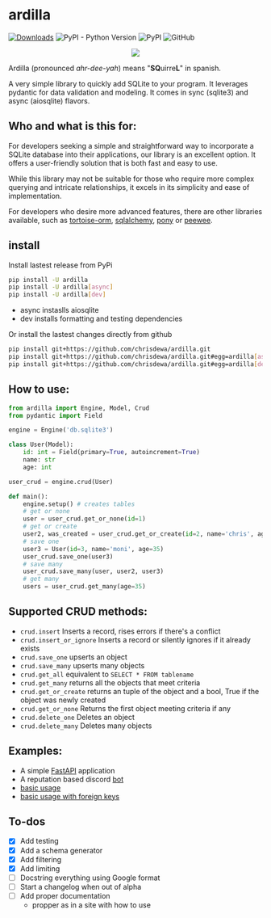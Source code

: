 # ardilla

[![Downloads](https://static.pepy.tech/badge/ardilla/month)](https://pepy.tech/project/ardilla) ![PyPI - Python Version](https://img.shields.io/pypi/pyversions/ardilla) ![PyPI](https://img.shields.io/pypi/v/ardilla) ![GitHub](https://img.shields.io/github/license/chrisdewa/ardilla) 

<div style="text-align:center">
  <img 
    src="https://images-ext-2.discordapp.net/external/sxevZWKA4UIZWNyt352zkHLGWrUMw_PV_jGWLXGPh_I/https/repository-images.githubusercontent.com/638528340/a0238c4e-addf-4130-a0fe-9a458be6cdc9?width=200&height=150"
  >  
</div>

Ardilla (pronounced *ahr-dee-yah*) means "**SQ**uirre**L**" in spanish.

A very simple library to quickly add SQLite to your program.
It leverages pydantic for data validation and modeling.
It comes in sync (sqlite3) and async (aiosqlite) flavors.

## Who and what is this for:

For developers seeking a simple and straightforward way to incorporate a SQLite database into their applications, our library is an excellent option. It offers a user-friendly solution that is both fast and easy to use.

While this library may not be suitable for those who require more complex querying and intricate relationships, it excels in its simplicity and ease of implementation.

For developers who desire more advanced features, there are other libraries available, such as [tortoise-orm](https://github.com/tortoise/tortoise-orm), [sqlalchemy](https://github.com/sqlalchemy/sqlalchemy), [pony](https://github.com/ponyorm/pony) or [peewee](https://github.com/coleifer/peewee).


## install
Install lastest release from PyPi
```bash
pip install -U ardilla
pip install -U ardilla[async]
pip install -U ardilla[dev]
```
- async instaslls aiosqlite
- dev installs formatting and testing dependencies

Or install the lastest changes directly from github
```bash
pip install git+https://github.com/chrisdewa/ardilla.git
pip install git+https://github.com/chrisdewa/ardilla.git#egg=ardilla[async]
pip install git+https://github.com/chrisdewa/ardilla.git#egg=ardilla[dev]
```


## How to use:
```py
from ardilla import Engine, Model, Crud
from pydantic import Field

engine = Engine('db.sqlite3')

class User(Model):
    id: int = Field(primary=True, autoincrement=True) 
    name: str
    age: int

user_crud = engine.crud(User)

def main():
    engine.setup() # creates tables 
    # get or none
    user = user_crud.get_or_none(id=1)
    # get or create
    user2, was_created = user_crud.get_or_create(id=2, name='chris', age=35)
    # save one
    user3 = User(id=3, name='moni', age=35)
    user_crud.save_one(user3)
    # save many
    user_crud.save_many(user, user2, user3)
    # get many
    users = user_crud.get_many(age=35)
```

## Supported CRUD methods:
- `crud.insert` Inserts a record, rises errors if there's a conflict
- `crud.insert_or_ignore` Inserts a record or silently ignores if it already exists
- `crud.save_one` upserts an object
- `crud.save_many` upserts many objects
- `crud.get_all` equivalent to `SELECT * FROM tablename`
- `crud.get_many` returns all the objects that meet criteria
- `crud.get_or_create` returns an tuple of the object and a bool, True if the object was newly created
- `crud.get_or_none` Returns the first object meeting criteria if any
- `crud.delete_one` Deletes an object
- `crud.delete_many` Deletes many objects


## Examples:

- A simple [FastAPI](https://github.com/chrisdewa/ardilla/blob/master/examples/fastapi_app.py) application
- A reputation based discord [bot](https://github.com/chrisdewa/ardilla/blob/master/examples/rep_discord_bot.py)
- [basic usage](https://github.com/chrisdewa/ardilla/blob/master/examples/basic_usage.py)
- [basic usage with foreign keys](https://github.com/chrisdewa/ardilla/blob/master/examples/basic_usage_fk.py)

## To-dos

- [x] Add testing
- [x] Add a schema generator 
- [X] Add filtering
- [X] Add limiting
- [ ] Docstring everything using Google format
- [ ] Start a changelog when out of alpha
- [ ] Add proper documentation
  - propper as in a site with how to use